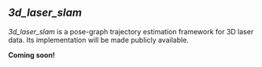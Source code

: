 ## *3d_laser_slam*

*3d_laser_slam* is a pose-graph trajectory estimation framework for 3D laser data. Its implementation will be made publicly available.

**Coming soon!**
